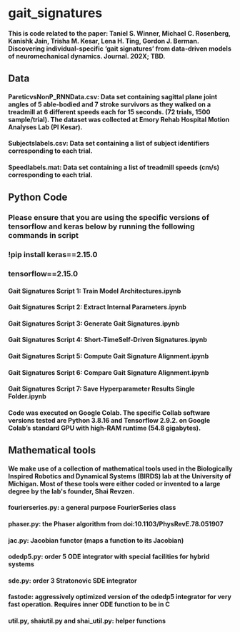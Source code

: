# gait_signatures

#### This is code related to the paper: Taniel S. Winner, Michael C. Rosenberg, Kanishk Jain, Trisha M. Kesar, Lena H. Ting, Gordon J. Berman. Discovering individual-specific ‘gait signatures’ from data-driven models of neuromechanical dynamics. Journal. 202X; TBD. 

## Data

#### PareticvsNonP_RNNData.csv: Data set containing sagittal plane joint angles of 5 able-bodied and 7 stroke survivors as they walked on a treadmill at 6 different speeds each for 15 seconds. (72 trials, 1500 sample/trial). The dataset was collected at Emory Rehab Hospital Motion Analyses Lab (PI Kesar). 

#### **Subjectslabels.csv**: Data set containing a list of subject identifiers corresponding to each trial. 

#### **Speedlabels.mat**: Data set containing a list of treadmill speeds (cm/s) corresponding to each trial. 


## Python Code  

### Please ensure that you are using the specific versions of tensorflow and keras below by running the following commands in script
### !pip install keras==2.15.0
### tensorflow==2.15.0


#### **Gait Signatures Script 1: Train Model Architectures.ipynb** 
#### **Gait Signatures Script 2: Extract Internal Parameters.ipynb** 
#### **Gait Signatures Script 3: Generate Gait Signatures.ipynb** 
#### **Gait Signatures Script 4: Short-TimeSelf-Driven Signatures.ipynb** 
#### **Gait Signatures Script 5: Compute Gait Signature Alignment.ipynb** 
#### **Gait Signatures Script 6: Compare Gait Signature Alignment.ipynb** 
#### **Gait Signatures Script 7: Save Hyperparameter Results Single Folder.ipynb** 


#### Code was executed on Google Colab. The specific Collab software versions tested are Python 3.8.16 and Tensorflow 2.9.2. on Google Colab’s standard GPU with high-RAM runtime (54.8 gigabytes). 

## Mathematical tools 

#### We make use of a collection of mathematical tools used in the Biologically Inspired Robotics and Dynamical Systems (BIRDS) lab at the University of Michigan. Most of these tools were either coded or invented to a large degree by the lab's founder, Shai Revzen. 

#### **fourierseries.py**: a general purpose FourierSeries class 
#### **phaser.py**: the Phaser algorithm from doi:10.1103/PhysRevE.78.051907 
#### **jac.py**: Jacobian functor (maps a function to its Jacobian) 
#### **odedp5.py**: order 5 ODE integrator with special facilities for hybrid systems 
#### **sde.py**: order 3 Stratonovic SDE integrator 
#### **fastode**: aggressively optimized version of the odedp5 integrator for very fast operation. Requires inner ODE function to be in C  
#### **util.py**, shaiutil.py and shai_util.py: helper functions 
